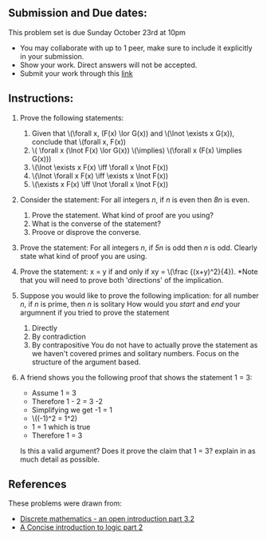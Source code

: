 ## Submission and Due dates:

This problem set is due Sunday October 23rd at 10pm

- You may collaborate with up to 1 peer, make sure to include it explicitly in your submission.
- Show your work. Direct answers will not be accepted.
- Submit your work through this [link](tbd)

## Instructions:

1. Prove the following statements:
   1. Given that \\(\forall x, (F(x) \lor G(x)) and \\(\lnot \exists x G(x)), conclude that \\(forall x, F(x))
   2. \\( \forall x (\lnot F(x) \lor G(x)) \\(\implies) \\(\forall x (F(x) \implies G(x)))
   3. \\(\lnot \exists x F(x) \iff \forall x \lnot F(x))
   4. \\(\lnot \forall x F(x) \iff \exists x \lnot F(x))
   5. \\(\exists x F(x) \iff \lnot \forall x \lnot F(x))
2. Consider the statement: For all integers _n_, if _n_ is even then _8n_ is even. 
   1. Prove the statement. What kind of proof are you using?
   2. What is the converse of the statement?
   3. Proove or disprove the converse.
3. Prove the statement: For all integers _n_, if _5n_ is odd then _n_ is odd. Clearly state what kind of proof you are using.
4. Prove the statement: x = y if and only if xy = \\(\frac {(x+y)^2}{4}). *Note that you will need to prove both 'directions' of the implication.
5. Suppose you would like to prove the following implication: for all number *n*, if *n* is prime, then *n* is solitary
   How would you *start* and *end* your argumnent if you tried to prove the statement 
   1. Directly
   2. By contradiction
   3. By contrapositive
   You do not have to actually prove the statement as we haven't covered primes and solitary numbers. Focus on the structure of the argument based.
6. A friend shows you the following proof that shows the statement 1 = 3:
   - Assume 1 = 3
   - Therefore 1 - 2 = 3 -2
   - Simplifying we get -1 = 1
   - \\((-1)^2 = 1^2)
   - 1 = 1 which is true
   - Therefore 1 = 3
   
   Is this a valid argument? Does it prove the claim that 1 = 3? explain in as much detail as possible.

## References

These problems were drawn from:

- [Discrete mathematics - an open introduction part 3.2](http://discrete.openmathbooks.org/dmoi3/sec_logic-proofs.html)
- [A Concise introduction to logic part 2](https://open.umn.edu/opentextbooks/textbooks/452)
